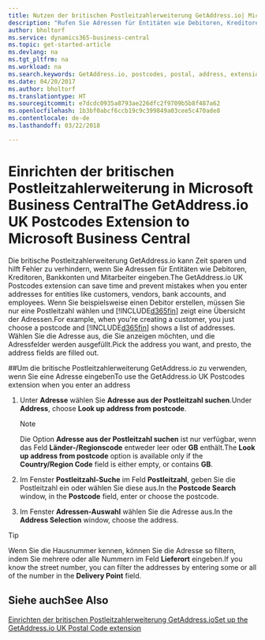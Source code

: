 ```yaml
---
title: Nutzen der britischen Postleitzahlerweiterung GetAddress.io| Microsoft Docs
description: "Rufen Sie Adressen für Entitäten wie Debitoren, Kreditoren, Banken Großbritannien Mitarbeiter und im GetAddress.io-Dienst ab."
author: bholtorf
ms.service: dynamics365-business-central
ms.topic: get-started-article
ms.devlang: na
ms.tgt_pltfrm: na
ms.workload: na
ms.search.keywords: GetAddress.io, postcodes, postal, address, extension
ms.date: 04/20/2017
ms.author: bholtorf
ms.translationtype: HT
ms.sourcegitcommit: e7dcdc0935a8793ae226dfc2f9709b5b8f487a62
ms.openlocfilehash: 1b3bf0abcf6ccb19c9c399849a03cee5c470ade8
ms.contentlocale: de-de
ms.lasthandoff: 03/22/2018

---
```


# <a name="the-getaddressio-uk-postcodes-extension-to-microsoft-business-central"></a><span data-ttu-id="6b9a2-103">Einrichten der britischen Postleitzahlerweiterung in Microsoft Business Central</span><span class="sxs-lookup"><span data-stu-id="6b9a2-103">The GetAddress.io UK Postcodes Extension to Microsoft Business Central</span></span>
<span data-ttu-id="6b9a2-104">Die britische Postleitzahlerweiterung GetAddress.io kann Zeit sparen und hilft Fehler zu verhindern, wenn Sie Adressen für Entitäten wie Debitoren, Kreditoren, Bankkonten und Mitarbeiter eingeben.</span><span class="sxs-lookup"><span data-stu-id="6b9a2-104">The GetAddress.io UK Postcodes extension can save time and prevent mistakes when you enter addresses for entities like customers, vendors, bank accounts, and employees.</span></span> <span data-ttu-id="6b9a2-105">Wenn Sie beispielsweise einen Debitor erstellen, müssen Sie nur eine Postleitzahl wählen und [!INCLUDE[d365fin](includes/d365fin_md.md)] zeigt eine Übersicht der Adressen.</span><span class="sxs-lookup"><span data-stu-id="6b9a2-105">For example, when you're creating a customer, you just choose a postcode and [!INCLUDE[d365fin](includes/d365fin_md.md)] shows a list of addresses.</span></span> <span data-ttu-id="6b9a2-106">Wählen Sie die Adresse aus, die Sie anzeigen möchten, und die Adressfelder werden ausgefüllt.</span><span class="sxs-lookup"><span data-stu-id="6b9a2-106">Pick the address you want, and presto, the address fields are filled out.</span></span>  

##<a name="to-use-the-getaddressio-uk-postcodes-extension-when-you-enter-an-address"></a><span data-ttu-id="6b9a2-107">Um die britische Postleitzahlerweiterung GetAddress.io zu verwenden, wenn Sie eine Adresse eingeben</span><span class="sxs-lookup"><span data-stu-id="6b9a2-107">To use the GetAddress.io UK Postcodes extension when you enter an address</span></span>
1. <span data-ttu-id="6b9a2-108">Unter **Adresse** wählen Sie **Adresse aus der Postleitzahl suchen**.</span><span class="sxs-lookup"><span data-stu-id="6b9a2-108">Under **Address**, choose **Look up address from postcode**.</span></span>  

    > [!NOTE]  
    >   <span data-ttu-id="6b9a2-109">Die Option **Adresse aus der Postleitzahl suchen** ist nur verfügbar, wenn das Feld **Länder-/Regionscode** entweder leer oder **GB** enthält.</span><span class="sxs-lookup"><span data-stu-id="6b9a2-109">The **Look up address from postcode** option is available only if the **Country/Region Code** field is either empty, or contains **GB**.</span></span>
2. <span data-ttu-id="6b9a2-110">Im Fenster **Postleitzahl-Suche** im Feld **Postleitzahl**, geben Sie die Postleitzahl ein oder wählen Sie diese aus.</span><span class="sxs-lookup"><span data-stu-id="6b9a2-110">In the **Postcode Search** window, in the **Postcode** field, enter or choose the postcode.</span></span>  
3. <span data-ttu-id="6b9a2-111">Im Fenster **Adressen-Auswahl** wählen Sie die Adresse aus.</span><span class="sxs-lookup"><span data-stu-id="6b9a2-111">In the **Address Selection** window, choose the address.</span></span>  

> [!TIP]  
>   <span data-ttu-id="6b9a2-112">Wenn Sie die Hausnummer kennen, können Sie die Adresse so filtern, indem Sie mehrere oder alle Nummern im Feld **Lieferort** eingeben.</span><span class="sxs-lookup"><span data-stu-id="6b9a2-112">If you know the street number, you can filter the addresses by entering some or all of the number in the **Delivery Point** field.</span></span>


## <a name="see-also"></a><span data-ttu-id="6b9a2-113">Siehe auch</span><span class="sxs-lookup"><span data-stu-id="6b9a2-113">See Also</span></span>
[<span data-ttu-id="6b9a2-114">Einrichten der britischen Postleitzahlerweiterung GetAddress.io</span><span class="sxs-lookup"><span data-stu-id="6b9a2-114">Set up the GetAddress.io UK Postal Code extension</span></span>](LocalFunctionality/UnitedKingdom/uk-setup-postal-code-service.md)

